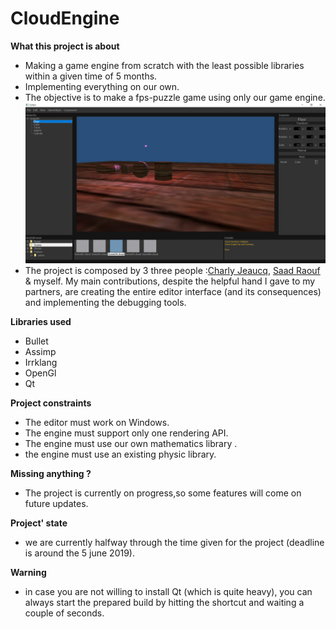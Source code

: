 # CloudEngine

__What this project is about__
- Making a game engine from scratch with the least possible libraries within a given time of 5 months.
- Implementing everything on our own.
- The objective is to make a fps-puzzle game using only our game engine.
![alt text](https://github.com/Wdewaele/GameEngine/blob/master/Screenshot/Editor_default.PNG)
- The project is composed by 3 three people :[Charly Jeaucq](https://github.com/CJeauc), [Saad Raouf](https://github.com/Synyproxy) &       myself. My main contributions, despite the helpful hand I gave to my partners, are creating the entire editor interface (and its           consequences) and implementing the debugging tools.

__Libraries used__
- Bullet
- Assimp
- Irrklang
- OpenGl
- Qt

__Project constraints__
- The editor must work on Windows.
- The engine must support only one rendering API. 
- The engine must use our own mathematics library .
- the engine must use an existing physic library.

__Missing anything ?__
- The project is currently on progress,so some features will come on future updates.

__Project' state__
- we are currently halfway through the time given for the project (deadline is around the 5 june 2019).

__Warning__
- in case you are not willing to install Qt (which is quite heavy), you can always start the prepared build by hitting the shortcut and waiting a couple of seconds. 

